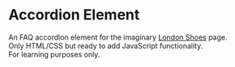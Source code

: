 # Accordion Element

An FAQ accordion element for the imaginary [London Shoes](https://github.com/BastianBarthel/london-shoes) page.<br>
Only HTML/CSS but ready to add JavaScript functionality.<br>
For learning purposes only.
